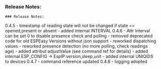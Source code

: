 ### Release Notes:
```
### Release Notes:
```
0.4.5  - timestamp of reading state will not be changed if state == opened,present or absent
       - added internal INTERVAL
0.4.6  - Attr Interval can be set 0 to disable presence check and polling
       - removed deprecated code for old ESPEasy Versions without json support
       - reworked dispatching values
       - reworked presence detection (no more polling, check readings age)
       - added attribut adjustValue (see command ref for details)
       - added internal ESP_CONFIG -> EspIP:version,sleep,unit
       - added internal UNIQIDS to devices
0.4.7  - command reference updated
0.4.8  - logging adopted

```

```
